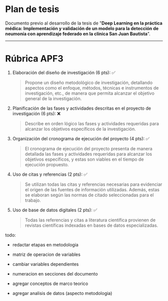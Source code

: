 # Plan de tesis

Documento previo al desarrollo de la tesis de  "**Deep Learning en la práctica médica: Implementación y validación de un modelo para la detección de neumonía con aprendizaje federado en la clínica San Juan Bautista**".

---

# Rúbrica APF3

1. Elaboración del diseño de investigación (6 pts): ✅ <!-- partes de la metodología -->
    > Propone un diseño metodológico de investigación, detallando aspectos como el enfoque, métodos, técnicas e instrumentos de investigación, etc., de manera que permita alcanzar el objetivo general de la investigación.
2. Planificación de las fases y actividades descritas en el proyecto de investigación (6 pts): ❌ <!-- diagrama metodología y concepto de cada uno -->
    > Describe en orden lógico las fases y actividades requeridas para alcanzar los objetivos específicos de la investigación.
3. Organización del cronograma de ejecución del proyecto (4 pts): ✅ <!-- diagrama de gantt -->
    > El cronograma de ejecución del proyecto presenta de manera detallada las fases y actividades requeridas para alcanzar los objetivos específicos, y estas son viables en el tiempo de ejecución propuesto.
4. Uso de citas y referencias (2 pts): ✅
    > Se utilizan todas las citas y referencias necesarias para evidenciar el origen de las fuentes de información utilizadas. Además, estas se elaboran según las normas de citado seleccionadas para el trabajo.
5. Uso de base de datos digitales (2 pts): ✅
    > Todas las referencias y citas a literatura científica provienen de revistas científicas indexadas en bases de datos especializadas.

todo:
- redactar etapas en metodologia
- matriz de operacion de variables

- cambiar variables dependientes
- numeracion en secciones del documento
- agregar conceptos de marco teorico
- agregar analisis de datos (aspecto metodologia)
